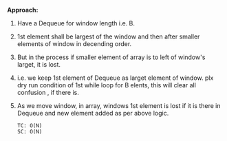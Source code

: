 **Approach:**

1) Have a Dequeue for window length i.e. B.
2) 1st element shall be largest of the window and then after smaller elements of window in decending order.
3) But in the process if smaller element of array is to left of window's larget, it is lost.
4) i.e. we keep 1st element of Dequeue as larget element of window. plx dry run condition of 1st while loop for B elents, this will clear all confusion , if there is.
5) As we move window, in array, windows 1st element is lost if it is there in Dequeue and new element added as per above logic.


       TC: O(N)
       SC: O(N)